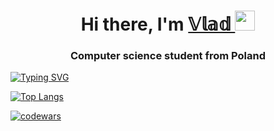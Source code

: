 <h1 align="center">Hi there, I'm <a href="https://daniilshat.ru/" target="_blank">
𝕍𝕝𝕒𝕕
</a> 
<img src="https://github.com/blackcater/blackcater/raw/main/images/Hi.gif" height="32"/></h1>
<h3 align="center">Computer science student from Poland</h3>

<!---Пример кода-->
[![Typing SVG](https://readme-typing-svg.herokuapp.com?color=%2336BCF7&lines=Computer+science+student)](https://git.io/typing-svg)




<!---
manglhorn/manglhorn is a ✨ special ✨ repository because its `README.md` (this file) appears on your GitHub profile.
You can click the Preview link to take a look at your changes.
--->
[![Top Langs](https://github-readme-stats.vercel.app/api/top-langs/?username=manglhorn&layout=compact)](https://github.com/manglhorn/github-readme-stats)

[![codewars](https://www.codewars.com/users/manglhorn/badges/large)](https://www.codewars.com/users/manglhorn)   
